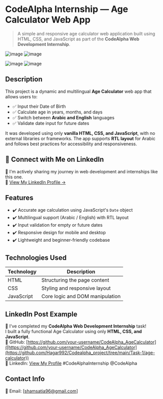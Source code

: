 # CodeAlpha Internship — Age Calculator Web App

> A simple and responsive age calculator web application built using HTML, CSS, and JavaScript as part of the **CodeAlpha Web Development Internship**.

![image](https://github.com/user-attachments/assets/9b5fb491-d012-497f-a21c-87674c0d3bb2)
![image](https://github.com/user-attachments/assets/793b6293-1959-464b-8980-97203e63dc7d)

![image](https://github.com/user-attachments/assets/16fb60da-70dc-4f08-b44d-40f15014ccca)
![image](https://github.com/user-attachments/assets/94e49547-b311-431c-baaf-c38e62b63793)


## Description
This project is a dynamic and multilingual **Age Calculator** web app that allows users to:
- ✅ Input their Date of Birth  
- ✅ Calculate age in years, months, and days  
- ✅ Switch between **Arabic and English** languages  
- ✅ Validate date input for future dates  

It was developed using only **vanilla HTML, CSS, and JavaScript**, with no external libraries or frameworks. The app supports **RTL layout** for Arabic and follows best practices for accessibility and responsiveness.

## 🔗 Connect with Me on LinkedIn
📌 I'm actively sharing my journey in web development and internships like this one.  
🔗 [View My LinkedIn Profile →](https://www.linkedin.com/in/your-linkedin-username)

## Features
- ✔️ Accurate age calculation using JavaScript's `Date` object
- ✔️ Multilingual support (Arabic / English) with RTL layout
- ✔️ Input validation for empty or future dates
- ✔️ Responsive design for mobile and desktop
- ✔️ Lightweight and beginner-friendly codebase

## Technologies Used
| Technology     | Description                     |
|----------------|----------------------------------|
| HTML           | Structuring the page content     |
| CSS            | Styling and responsive layout    |
| JavaScript     | Core logic and DOM manipulation|


## LinkedIn Post Example
📌 I've completed my **CodeAlpha Web Development Internship** task!  
I built a fully functional Age Calculator using only **HTML, CSS, and JavaScript**.  
📁 GitHub: [https://github.com/your-username/CodeAlpha_AgeCalculator]([https://github.com/your-username/CodeAlpha_AgeCalculator](https://github.com/Hagar992/Codealpha_project/tree/main/Task-1/age-calculator))  
💼 LinkedIn: [View My Profile]([https://www.linkedin.com/in/your-linkedin-username](https://www.linkedin.com/in/hagar-atia-%F0%9F%87%B5%F0%9F%87%B8-b8740a250?lipi=urn%3Ali%3Apage%3Ad_flagship3_messaging_conversation_detail%3BUtSBqTwzSGKfoIBSUAiCiw%3D%3D))  
#CodeAlphaInternship @CodeAlpha

## Contact Info
📧 Email: [shamsatia96@gmail.com]  

